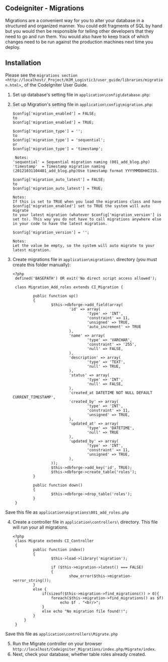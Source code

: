 <H2>Codeigniter - Migrations</H2>

Migrations are a convenient way for you to alter your database in a structured and organized manner. You could edit fragments of SQL by hand but you would then be responsible for telling other developers that they need to go and run them. You would also have to keep track of which changes need to be run against the production machines next time you deploy.


## Installation

Please see the `migrations section <http://localhost/_Project/HJM_Logistic3/user_guide/libraries/migration.html>`_
of the CodeIgniter User Guide.

1. Set up database's setting file in `application\config\database.php`:
2. Set up Migration's setting file in `application\config\migration.php`:

   ```
   $config['migration_enabled'] = FALSE;
   to
   $config['migration_enabled'] = TRUE;
   ```

   ```
   $config['migration_type'] = '';
   to
   $config['migration_type'] = 'sequential';
   or
   $config['migration_type'] = 'timestamp';

    Notes:
   'sequential' = Sequential migration naming (001_add_blog.php)
   'timestamp'  = Timestamp migration naming (20121031104401_add_blog.php)Use timestamp format YYYYMMDDHHIISS.
   ```

   ```
   $config['migration_auto_latest'] = FALSE;
   to
   $config['migration_auto_latest'] = TRUE;
   
   Notes:
   If this is set to TRUE when you load the migrations class and have
   $config['migration_enabled'] set to TRUE the system will auto migrate
   to your latest migration (whatever $config['migration_version'] is
   set to). This way you do not have to call migrations anywhere else
   in your code to have the latest migration.
   ```

   ```
   $config['migration_version'] = '';
   
   Notes:
   Let the value be empty, so the system will auto migrate to your latest migration.
   ```

3. Create migrations file in `application\migrations\` directory (you must create this folder manually):

   ```
   <?php
    defined('BASEPATH') OR exit('No direct script access allowed');

    class Migration_Add_roles extends CI_Migration {

            public function up()
            {
                    $this->dbforge->add_field(array(
                            'id' => array(
                                    'type' => 'INT',
                                    'constraint' => 11,
                                    'unsigned' => TRUE,
                                    'auto_increment' => TRUE
                            ),
                            'name' => array(
                                    'type' => 'VARCHAR',
                                    'constraint' => '255',
                                    'null' => FALSE,
                            ),
                            'description' => array(
                                    'type' => 'TEXT',
                                    'null' => TRUE,
                            ),
                            'status' => array(
                                    'type' => 'INT',
                                    'null' => FALSE,
                            ),
                            'created_at DATETIME NOT NULL DEFAULT CURRENT_TIMESTAMP',
                            'created_by' => array(
                                    'type' => 'INT',
                                    'constraint' => 11,
                                    'unsigned' => TRUE,
                            ),
                            'updated_at' => array(
                                    'type' => 'DATETIME',
                                    'null' => TRUE
                            ),
                            'updated_by' => array(
                                    'type' => 'INT',
                                    'constraint' => 11,
                                    'unsigned' => TRUE,
                            ),
                    ));
                    $this->dbforge->add_key('id', TRUE);
                    $this->dbforge->create_table('roles');
            }

            public function down()
            {
                    $this->dbforge->drop_table('roles');
            }
    }
   ```
Save this file as `application\migrations\001_add_roles.php`

4. Create a controller file in `application\controllers\` directory. This file will run your all migrations.

   ```
   <?php
    class Migrate extends CI_Controller
    {
            public function index()
            {
                    $this->load->library('migration');

                    if ($this->migration->latest() === FALSE)
                    {
                            show_error($this->migration->error_string());
            }
            else {
                if(sizeof($this->migration->find_migrations()) > 0){
                    foreach($this->migration->find_migrations() as $f)
                        echo $f . "<br/>";
                }
                else echo "No migration file found!!";
            }
        }
    }
   ```
Save this file as `application\controllers\Migrate.php`

5. Run the Migrate controller on your browser `http://localhost/Codeigniter_Migrations/index.php/Migrate/index`.
6. Next, check your database, whether table roles already created.
